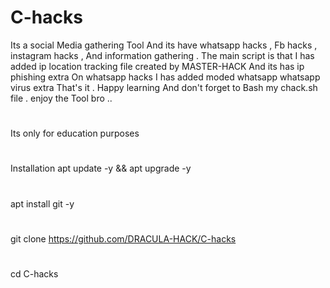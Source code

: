 # C-hacks
Its a social Media gathering Tool And its have whatsapp hacks ,
Fb hacks , instagram hacks , And information gathering
. The main script is that I has added ip location tracking file
created by MASTER-HACK And its has ip phishing extra
On whatsapp hacks I has added moded whatsapp whatsapp virus extra
That's it . Happy learning And don't forget to
Bash my chack.sh file . enjoy the Tool bro ..
#
Its only for education purposes
#
Installation
apt update -y && apt upgrade -y
#
apt install git -y
#
git clone https://github.com/DRACULA-HACK/C-hacks
#
cd C-hacks
#
